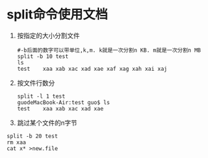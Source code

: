 # split命令使用文档

 1. 按指定的大小分割文件
    ```shell
    #-b后面的数字可以带单位,k,m. k就是一次分割n KB. m就是一次分割n MB
    split -b 10 test
    ls
    test    xaa xab xac xad xae xaf xag xah xai xaj
    ```

 1. 按文件行数分
    ```shell
    split -l 1 test 
    guodeMacBook-Air:test guo$ ls
    test    xaa xab xac xad xae
    ```

 1. 跳过某个文件的n字节
 ```shell
 split -b 20 test
 rm xaa
 cat x* >new.file
 ```
